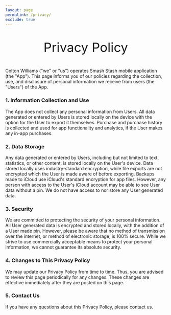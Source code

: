```yaml
---
layout: page
permalink: /privacy/
exclude: true
---
```


<p style="font-size: 40px; text-align: center">Privacy Policy</p>

Colton Williams ("we" or "us") operates Smash Stash mobile application (the "App"). This page informs you of our policies regarding the collection, use, and disclosure of personal information we receive from users (the "Users") of the App.

### 1. Information Collection and Use
The App does not collect any personal information from Users. All data generated or entered by Users is stored locally on the device with the option for the User to export it themselves. Purchase and purchase history is collected and used for app functionality and analytics, if the User makes any in-app purchases.

### 2. Data Storage
Any data generated or entered by Users, including but not limited to text, statistics, or other content, is stored locally on the User's device. Data stored locally uses industry-standard encryption, while file exports are not encrypted which the User is made aware of before exporting. Backups made to iCloud use iCloud's standard encryption for app files. However, any person with access to the User's iCloud account may be able to see User data without a pin. We do not have access to nor store any User generated data.

### 3. Security
We are committed to protecting the security of your personal information. All User generated data is encrypted and stored locally, with the addition of a User made pin. However, please be aware that no method of transmission over the internet, or method of electronic storage, is 100% secure. While we strive to use commercially acceptable means to protect your personal information, we cannot guarantee its absolute security.

### 4. Changes to This Privacy Policy
We may update our Privacy Policy from time to time. Thus, you are advised to review this page periodically for any changes. These changes are effective immediately after they are posted on this page.

### 5. Contact Us
If you have any questions about this Privacy Policy, please contact us.
